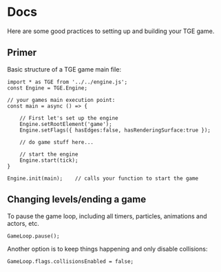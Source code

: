 # Docs

Here are some good practices to setting up and building your TGE game.

## Primer

Basic structure of a TGE game main file:

```
import * as TGE from '../../engine.js';
const Engine = TGE.Engine;	

// your games main execution point:
const main = async () => {        

    // First let's set up the engine        
    Engine.setRootElement('game');              
    Engine.setFlags({ hasEdges:false, hasRenderingSurface:true });

    // do game stuff here...

    // start the engine
    Engine.start(tick); 
}

Engine.init(main);    // calls your function to start the game
```

## Changing levels/ending a game

To pause the game loop, including all timers, particles, animations and actors, etc.
```
GameLoop.pause();     
```

Another option is to keep things happening and only disable collisions:
```
GameLoop.flags.collisionsEnabled = false;
```




